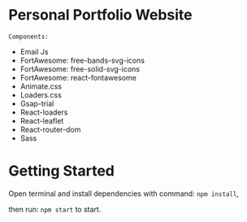 # Personal Portfolio Website

`Components:`
- Email Js
- FortAwesome: free-bands-svg-icons
- FortAwesome: free-solid-svg-icons
- FortAwesome: react-fontawesome
- Animate.css
- Loaders.css
- Gsap-trial
- React-loaders
- React-leaflet
- React-router-dom
- Sass

# Getting Started

Open terminal and install dependencies with command: `npm install`,

then run: `npm start` to start.
